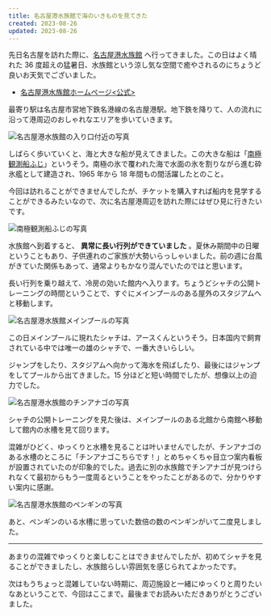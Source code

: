 ```yaml
---
title: 名古屋港水族館で海のいきものを見てきた
created: 2023-08-26
updated: 2023-08-26
---
```


先日名古屋を訪れた際に、[名古屋港水族館](https://nagoyaaqua.jp/) へ行ってきました。この日はよく晴れた 36 度超えの猛暑日、水族館という涼し気な空間で癒やされるのにちょうど良いお天気でございました。

- [名古屋港水族館ホームページ<公式>](https://nagoyaaqua.jp/)

最寄り駅は名古屋市営地下鉄名港線の名古屋港駅。地下鉄を降りて、人の流れに沿って港周辺のおしゃれなエリアを歩いていきます。

![名古屋港水族館の入り口付近の写真](34f18a9b-28d8-487e-e8a4-7b9d7ec58e00)

しばらく歩いていくと、海と大きな船が見えてきました。この大きな船は「[南極観測船ふじ](https://nagoyaaqua.jp/garden-pier/fuji/)」というそう。南極の氷で覆われた海で水面の氷を割りながら進む砕氷艦として建造され、1965 年から 18 年間もの間活躍したとのこと。

今回は訪れることができませんでしたが、チケットを購入すれば船内を見学することができるみたいなので、次に名古屋港周辺を訪れた際にはぜひ見に行きたいです。

![南極観測船ふじの写真](2d37146c-c4f3-4095-3008-f40d3cf1ca00)

水族館へ到着すると、 **異常に長い行列ができていました** 。夏休み期間中の日曜ということもあり、子供連れのご家族が大勢いらっしゃいました。前の週に台風がきていた関係もあって、通常よりもかなり混んでいたのではと思います。

長い行列を乗り越えて、冷房の効いた館内へ入ります。ちょうどシャチの公開トレーニングの時間ということで、すぐにメインプールのある屋外のスタジアムへと移動します。

![名古屋港水族館メインプールの写真](f18532aa-7383-4bd2-f6f8-770a79a87100)

この日メインプールに現れたシャチは、アースくんというそう。日本国内で飼育されている中では唯一の雄のシャチで、一番大きいらしい。

ジャンプをしたり、スタジアムへ向かって海水を飛ばしたり、最後にはジャンプをしてプールから出てきました。15 分ほどと短い時間でしたが、想像以上の迫力でした。

![名古屋港水族館のチンアナゴの写真](95cc7ba3-5c26-4ab7-b342-6e8612250800)

シャチの公開トレーニングを見た後は、メインプールのある北館から南館へ移動して館内の水槽を見て回ります。

混雑がひどく、ゆっくりと水槽を見ることは叶いませんでしたが、チンアナゴのある水槽のところに「チンアナゴこちらです！」とめちゃくちゃ目立つ案内看板が設置されていたのが印象的でした。過去に別の水族館でチンアナゴが見つけられなくて最初からもう一度周るということをやったことがあるので、分かりやすい案内に感謝。

![名古屋港水族館のペンギンの写真](8683993e-d186-4535-f8a0-de8e63977600)

あと、ペンギンのいる水槽に思っていた数倍の数のペンギンがいて二度見しました。

---

あまりの混雑でゆっくりと楽しむことはできませんでしたが、初めてシャチを見ることができましたし、水族館らしい雰囲気を感じられてよかったです。

次はもうちょっと混雑していない時期に、周辺施設と一緒にゆっくりと周りたいなあということで、今回はここまで。最後までお読みいただきありがとうございました。

